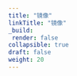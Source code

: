 ```yaml
---
title: "镜像"
linkTitle: "镜像"
_build:
 render: false 
collapsible: true
draft: false
weight: 20
---
```

